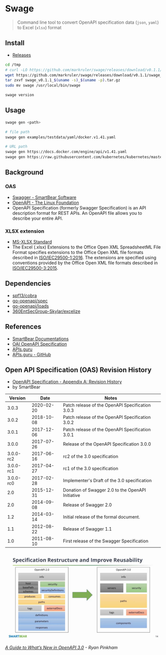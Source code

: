 # Swage

> Command line tool to convert OpenAPI specification data (`json`, `yaml`) to Excel (`xlsx`) format

## Install

- [Releases](https://github.com/markruler/swage/releases)

```bash
cd /tmp
# curl -LO https://github.com/markruler/swage/releases/download/v0.1.1/swage_v0.1.1_$(uname -s)_$(uname -p).tar.gz
wget https://github.com/markruler/swage/releases/download/v0.1.1/swage_v0.1.1_$(uname -s)_$(uname -p).tar.gz
tar zxvf swage_v0.1.1_$(uname -s)_$(uname -p).tar.gz
sudo mv swage /usr/local/bin/swage
```

```bash
swage version
```

## Usage

```bash
swage gen <path>
```

```bash
# file path
swage gen examples/testdata/yaml/docker.v1.41.yaml
```

```bash
# URL path
swage gen https://docs.docker.com/engine/api/v1.41.yaml
swage gen https://raw.githubusercontent.com/kubernetes/kubernetes/master/api/openapi-spec/swagger.json
```

## Background

### OAS

- [Swagger - SmartBear Software](https://swagger.io/docs/specification/about)
- [OpenAPI - The Linux Foundation](https://www.openapis.org/about)
- OpenAPI Specification (formerly Swagger Specification) is an API description format for REST APIs. An OpenAPI file allows you to describe your entire API.

### XLSX extension

- [MS-XLSX Standard](https://docs.microsoft.com/en-us/openspecs/office_standards/ms-xlsx/)
- The Excel (.xlsx) Extensions to the Office Open XML SpreadsheetML File Format specifies extensions
  to the Office Open XML file formats described in [ISO/IEC29500-1:2016](https://www.iso.org/standard/71691.html).
  The extensions are specified using conventions provided by the Office Open XML file formats
  described in [ISO/IEC29500-3:2015](https://www.iso.org/standard/65533.html).

## Dependencies

- [spf13/cobra](https://github.com/spf13/cobra)
- [go-openapi/spec](https://github.com/go-openapi/spec)
- [go-openapi/loads](https://github.com/go-openapi/loads)
- [360EntSecGroup-Skylar/excelize](https://github.com/360EntSecGroup-Skylar/excelize)

## References

- [SmartBear Documentations](https://swagger.io/docs/specification)
- [OAI OpenAPI Specification](https://github.com/OAI/OpenAPI-Specification)
- [APIs.guru](https://apis.guru/browse-apis/)
- [APIs.guru - GitHub](https://github.com/APIs-guru/openapi-directory)

## Open API Specification (OAS) Revision History

- [OpenAPI Specification - Appendix A: Revision History](https://swagger.io/specification/#appendix-a-revision-history)
- by SmartBear

| Version   | Date       | Notes                                             |
| --------- | ---------- | ------------------------------------------------- |
| 3.0.3     | 2020-02-20 | Patch release of the OpenAPI Specification 3.0.3  |
| 3.0.2     | 2018-10-08 | Patch release of the OpenAPI Specification 3.0.2  |
| 3.0.1     | 2017-12-06 | Patch release of the OpenAPI Specification 3.0.1  |
| 3.0.0     | 2017-07-26 | Release of the OpenAPI Specification 3.0.0        |
| 3.0.0-rc2 | 2017-06-16 | rc2 of the 3.0 specification                      |
| 3.0.0-rc1 | 2017-04-27 | rc1 of the 3.0 specification                      |
| 3.0.0-rc0 | 2017-02-28 | Implementer's Draft of the 3.0 specification      |
| 2.0       | 2015-12-31 | Donation of Swagger 2.0 to the OpenAPI Initiative |
| 2.0       | 2014-09-08 | Release of Swagger 2.0                            |
| 1.2       | 2014-03-14 | Initial release of the formal document.           |
| 1.1       | 2012-08-22 | Release of Swagger 1.1                            |
| 1.0       | 2011-08-10 | First release of the Swagger Specification        |

![OAS Version](./oas-version.jpg)

_[A Guide to What’s New in OpenAPI 3.0](https://swagger.io/blog/news/whats-new-in-openapi-3-0/) - Ryan Pinkham_
